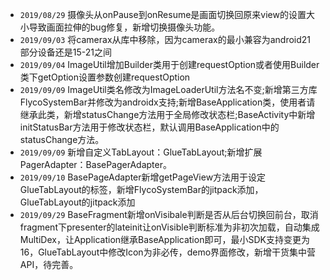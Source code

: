 - `2019/08/29` 摄像头从onPause到onResume是画面切换回原来view的设置大小导致画面拉伸的bug修复，新增切换摄像头功能。
- ```2019/09/03```  将camerax从库中移除，因为camerax的最小兼容为android21 部分设备还是15-21之间
- ```2019/09/04```  ImageUtil增加Builder类用于创建requestOption或者使用Builder类下getOption设置参数创建requestOption
- ```2019/09/09``` ImageUtil类名修改为ImageLoaderUtil方法名不变;新增第三方库FlycoSystemBar并修改为androidx支持;新增BaseApplication类，使用者请继承此类，新增statusChange方法用于全局修改状态栏;BaseActivity中新增initStatusBar方法用于修改状态栏，默认调用BaseApplication中的statusChange方法。
- ```2019/09/09``` 新增自定义TabLayout：GlueTabLayout;新增扩展PagerAdapter：BasePagerAdapter。
- ```2019/09/10``` BasePageAdapter新增getPageView方法用于设定GlueTabLayout的标签，新增FlycoSystemBar的jitpack添加，GlueTabLayout的jitpack添加
- ```2019/09/29``` BaseFragment新增onVisibale判断是否从后台切换回前台，取消fragment下presenter的lateinit让onVisible判断标准为非初次加载，自动集成MultiDex，让Application继承BaseApplication即可，最小SDK支持变更为16，GlueTabLayout中修改Icon为非必传，demo界面修改，新增干货集中营API，待完善。
